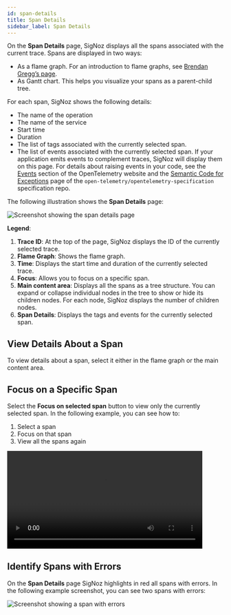 ```yaml
---
id: span-details
title: Span Details
sidebar_label: Span Details
---
```


On the **Span Details** page, SigNoz displays all the spans associated with the current trace. Spans are displayed in two ways:

- As a flame graph. For an introduction to flame graphs, see [Brendan Gregg’s page](https://www.brendangregg.com/flamegraphs.html).
- As Gantt chart. This helps you visualize your spans as a parent-child tree.

For each span, SigNoz shows the following details:

- The name of the operation
- The name of the service
- Start time
- Duration
- The list of tags associated with the currently selected span.
- The list of events associated with the currently selected span. If your application emits events to complement traces, SigNoz will display them on this page. For details about raising events in your code, see the [Events](https://opentelemetry.io/docs/concepts/instrumenting-library/#events) section of the OpenTelemetry website and the [Semantic Code for Exceptions](https://github.com/open-telemetry/opentelemetry-specification/blob/main/specification/trace/semantic_conventions/exceptions.md) page of the `open-telemetry/opentelemetry-specification` specification repo.

The following illustration shows the **Span Details** page:

![Screenshot showing the span details page](/img/span-details-page-v0.7.1.webp)

**Legend**:

1. **Trace ID**: At the top of the page, SigNoz displays the ID of the currently selected trace.
2. **Flame Graph**: Shows the flame graph.
3. **Time**: Displays the start time and duration of the currently selected trace.
4. **Focus**: Allows you to focus on a specific span.
5. **Main content area**: Displays all the spans as a tree structure. You can expand or collapse individual nodes in the tree to show or hide its children nodes. For each node, SigNoz displays the number of children nodes.
6. **Span Details**: Displays the tags and events for the currently selected span.

## View Details About a Span

To view details about a span, select it either in the flame graph or the main content area.

## Focus on a Specific Span

Select the **Focus on selected span** button to view only the currently selected span. In the following example, you can see how to:

1. Select a span
2. Focus on that span
3. View all the spans again

<!-- ![Video showing how to focus on a span](/videos/identify-span-with-errors-v0.7.1.mp4) -->

<video width="90%" controls>
  <source src="/videos/identify-span-with-errors-v0.7.1.mp4"/>
</video>

## Identify Spans with Errors

On the **Span Details** page SigNoz highlights in red all spans with errors. In the following example screenshot, you can see two spans with errors:

![Screenshot showing a span with errors](/img/identify-span-with-errors-v0.7.1.webp)